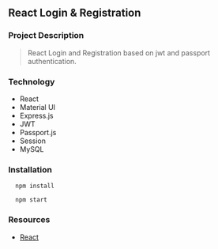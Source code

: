 ## React Login & Registration


### Project Description
> React Login and Registration based on jwt and passport authentication. 


### Technology

* React
* Material UI
* Express.js
* JWT
* Passport.js
* Session
* MySQL


### Installation 

```
  npm install

  npm start
```

### Resources

* [React](https://reactjs.org/)
